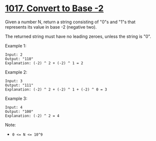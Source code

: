 # [1017. Convert to Base -2](https://leetcode.com/problems/convert-to-base-2/)

Given a number N, return a string consisting of "0"s and "1"s that represents its value in base -2 (negative two).

The returned string must have no leading zeroes, unless the string is "0".

Example 1:

```text
Input: 2
Output: "110"
Explanation: (-2) ^ 2 + (-2) ^ 1 = 2
```

Example 2:

```text
Input: 3
Output: "111"
Explanation: (-2) ^ 2 + (-2) ^ 1 + (-2) ^ 0 = 3
```

Example 3:

```text
Input: 4
Output: "100"
Explanation: (-2) ^ 2 = 4
```

Note:

- `0 <= N <= 10^9`
